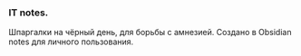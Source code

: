 ### IT notes.
Шпаргалки на чёрный день, для борьбы с амнезией. Создано в Obsidian notes для личного пользования.
